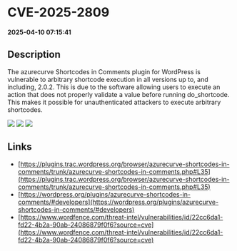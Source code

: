 # CVE-2025-2809

**2025-04-10 07:15:41**

## Description
The azurecurve Shortcodes in Comments plugin for WordPress is vulnerable to arbitrary shortcode execution in all versions up to, and including, 2.0.2. This is due to the software allowing users to execute an action that does not properly validate a value before running do_shortcode. This makes it possible for unauthenticated attackers to execute arbitrary shortcodes.

![](https://img.shields.io/static/v1?label=Score&message=7.3&color=red)
![](https://img.shields.io/static/v1?label=Severity&message=HIGH&color=red)
![](https://img.shields.io/static/v1?label=CWE&message=RCE&color=green)

## Links
- [https://plugins.trac.wordpress.org/browser/azurecurve-shortcodes-in-comments/trunk/azurecurve-shortcodes-in-comments.php#L35](https://plugins.trac.wordpress.org/browser/azurecurve-shortcodes-in-comments/trunk/azurecurve-shortcodes-in-comments.php#L35)
- [https://wordpress.org/plugins/azurecurve-shortcodes-in-comments/#developers](https://wordpress.org/plugins/azurecurve-shortcodes-in-comments/#developers)
- [https://www.wordfence.com/threat-intel/vulnerabilities/id/22cc6da1-fd22-4b2a-90ab-24086879f0f6?source=cve](https://www.wordfence.com/threat-intel/vulnerabilities/id/22cc6da1-fd22-4b2a-90ab-24086879f0f6?source=cve)
